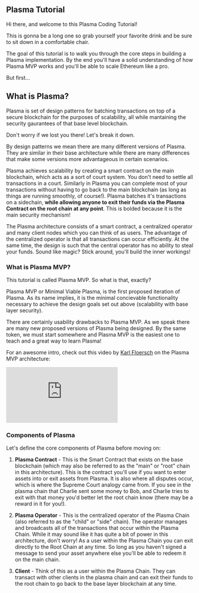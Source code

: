 ## Plasma Tutorial

Hi there, and welcome to this Plasma Coding Tutorial!

This is gonna be a long one so grab yourself your favorite drink and be sure to sit down in a comfortable chair. 

The goal of this tutorial is to walk you through the core steps in building a Plasma implementation. By the end you'll have a solid understanding of how Plasma MVP works and you'll be able to scale Ethereum like a pro. 

But first...

## What is Plasma?

Plasma is set of design patterns for batching transactions on top of a secure blockchain for the purposes of scalability, all while mantaining the security gaurantees of that base level blockchain. 

Don't worry if we lost you there! Let's break it down. 

By design patterns we mean there are many different versions of Plasma. They are similar in their base architecture while there are many differences that make some versions more advantageous in certain scenarios. 

Plasma achieves scalability by creating a smart contract on the main blockchain, which acts as a sort of court system. You don't need to settle all transactions in a court. Similarly in Plasma you can complete most of your transactions without having to go back to the main blockchain (as long as things are running smoothly, of course!). Plasma batches it's transactions on a sidechain, **while allowing anyone to exit their funds via the Plasma Contract on the root chain at any point**. This is bolded because it is the main security mechanism! 

The Plasma architecture consists of a smart contract, a centralized operator and many client nodes which you can think of as users. The advantage of the centralized operator is that all transactions can occur efficiently. At the same time, the design is such that the central operator has no ability to steal your funds. Sound like magic? Stick around, you'll build the inner workings!
 
### What is Plasma MVP?

This tutorial is called Plasma MVP. So what is that, exactly?

Plasma MVP or Minimal Viable Plasma, is the first proposed iteration of Plasma. As its name implies, it is the minimal concievable functionality necessary to achieve the design goals set out above (scalability with base layer security). 

There are certainly usability drawbacks to Plasma MVP. As we speak there are many new proposed versions of Plasma being designed. By the same token, we must start somewhere and Plasma MVP is the easiest one to teach and a great way to learn Plasma! 

For an awesome intro, check out this video by [Karl Floersch](https://twitter.com/karl_dot_tech) on the Plasma MVP architecture: 

<iframe src="https://www.youtube-nocookie.com/embed/jTc_2tyT_lY?autoplay=1&enablejsapi=1&modestbranding=1&rel=0&showinfo=0&color=white&iv_load_policy=3" frameborder="0" allowfullscreen></iframe>

### Components of Plasma

Let's define the core components of Plasma before moving on:

1. **Plasma Contract** - This is the Smart Contract that exists on the base blockchain (which may also be referred to as the "main" or "root" chain in this architecture). This is the contract you'll use if you want to enter assets into or exit assets from Plasma. It is also where all disputes occur, which is where the Supreme Court analogy came from. If you see in the plasma chain that Charlie sent some money to Bob, and Charlie tries to exit with that money you'd better let the root chain know (there may be a reward in it for you!). 

2. **Plasma Operator** - This is the centralized operator of the Plasma Chain (also referred to as the "child" or "side" chain). The operator manages and broadcasts all of the transactions that occur within the Plasma Chain. While it may sound like it has quite a bit of power in this architecture, don't worry! As a user within the Plasma Chain you can exit directly to the Root Chain at any time. So long as you haven't signed a message to send your asset anywhere else you'll be able to redeem it on the main chain.

3. **Client** - Think of this as a user within the Plasma Chain. They can transact with other clients in the plasma chain and can exit their funds to the root chain to go back to the base layer blockchain at any time.